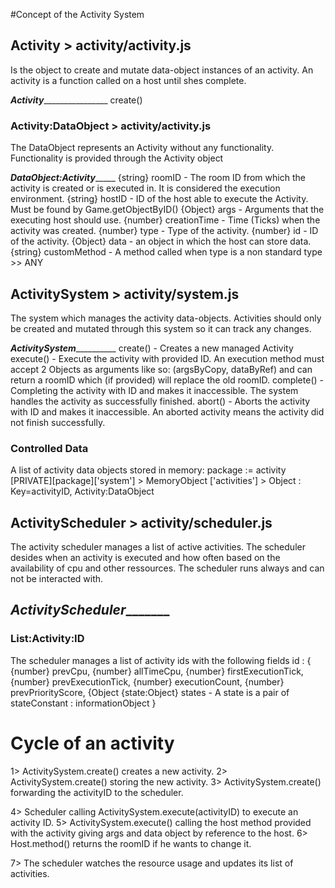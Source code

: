 

#Concept of the Activity System


## Activity > activity/activity.js
Is the object to create and mutate data-object instances of an activity.
An activity is a function called on a host until shes complete.

___Activity___________________
create()

### Activity:DataObject > activity/activity.js
The DataObject represents an Activity without any functionality.
Functionality is provided through the Activity object

___DataObject:Activity________
{string} roomID 			- The room ID from which the activity is created or is executed in.
												It is considered the execution environment.
{string} hostID 			- ID of the host able to execute the Activity. Must be found by Game.getObjectByID()
{Object} args 				- Arguments that the executing host should use.
{number} creationTime - Time (Ticks) when the activity was created.
{number} type 				- Type of the activity.
{number} id 					- ID of the activity.
{Object} data 				- an object in which the host can store data.
{string} customMethod - A method called when type is a non standard type >> ANY

## ActivitySystem > activity/system.js
The system which manages the activity data-objects.
Activities should only be created and mutated through this system so it can track
any changes.

___ActivitySystem_____________
create() 		- Creates a new managed Activity
execute() 	- Execute the activity with provided ID.
							An execution method must accept 2 Objects as arguments like so:
								(argsByCopy, dataByRef)
							and can return a roomID which (if provided) will replace the old roomID.
complete() 	- Completing the activity with ID and makes it inaccessible.
							The system handles the activity as successfully finished.
abort()			- Aborts the activity with ID and makes it inaccessible.
							An aborted activity means the activity did not finish successfully.


### Controlled Data
A list of activity data objects stored in memory:
package := activity
[PRIVATE][package]['system'] > MemoryObject
['activities'] > Object : Key=activityID, Activity:DataObject

## ActivityScheduler > activity/scheduler.js
The activity scheduler manages a list of active activities.
The scheduler desides when an activity is executed and how often based on
the availability of cpu and other ressources.
The scheduler runs always and can not be interacted with.

___ActivityScheduler__________
-

### List:Activity:ID
The scheduler manages a list of activity ids with the following fields
id : { 	{number} prevCpu,
				{number} allTimeCpu,
				{number} firstExecutionTick,
				{number} prevExecutionTick,
				{number} executionCount,
				{number} prevPriorityScore,
			 	{Object {state:Object} states
					- A state is a pair of stateConstant : informationObject
}

# Cycle of an activity

1> ActivitySystem.create() creates a new activity.
2> ActivitySystem.create() storing the new activity.
3> ActivitySystem.create() forwarding the activityID to the scheduler.

4> Scheduler calling ActivitySystem.execute(activityID) to execute an activity ID.
5> ActivitySystem.execute() calling the host method provided with the activity
		giving args and data object by reference to the host.
6> Host.method() returns the roomID if he wants to change it.

7> The scheduler watches the resource usage and updates its list of activities.
